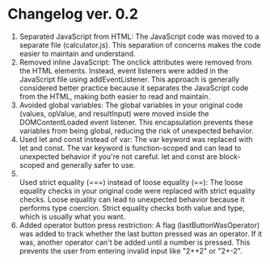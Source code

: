 # Changelog  ver. 0.2

<ol>

<li>Separated JavaScript from HTML: The JavaScript code was moved to a separate file (calculator.js). This separation of concerns makes the code easier to maintain and understand.</li>

<li>Removed inline JavaScript: The onclick attributes were removed from the HTML elements. Instead, event listeners were added in the JavaScript file using addEventListener. This approach is generally considered better practice because it separates the JavaScript code from the HTML, making both easier to read and maintain.</li>

<li>Avoided global variables: The global variables in your original code (values, opValue, and resultInput) were moved inside the DOMContentLoaded event listener. This encapsulation prevents these variables from being global, reducing the risk of unexpected behavior.</li>

<li>Used let and const instead of var: The var keyword was replaced with let and const. The var keyword is function-scoped and can lead to unexpected behavior if you're not careful. let and const are block-scoped and generally safer to use.</li>

<li></li>Used strict equality (===) instead of loose equality (==): The loose equality checks in your original code were replaced with strict equality checks. Loose equality can lead to unexpected behavior because it performs type coercion. Strict equality checks both value and type, which is usually what you want.</li>

<li>Added operator button press restriction: A flag (lastButtonWasOperator) was added to track whether the last button pressed was an operator. If it was, another operator can't be added until a number is pressed. This prevents the user from entering invalid input like "2++2" or "2+-2".</li>

</ol>
